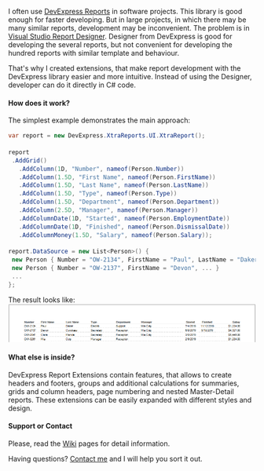 I often use [DevExpress Reports](https://www.devexpress.com/subscriptions/reporting/) in software projects. This library is good enough for faster developing. But in large projects, in which there may be many similar reports, development may be inconvenient. The problem is in [Visual Studio Report Designer](https://docs.devexpress.com/XtraReports/4256/visual-studio-report-designer). Designer from DevExpress is good for developing the several reports, but not convenient for developing the hundred reports with similar template and behaviour.

That's why I created extensions, that make report development with the DevExpress library easier and more intuitive. Instead of using the Designer, developer can do it directly in C# code.

#### How does it work?

The simplest example demonstrates the main approach:

 ```csharp
var report = new DevExpress.XtraReports.UI.XtraReport();

report
  .AddGrid()
    .AddColumn(1D, "Number", nameof(Person.Number))
    .AddColumn(1.5D, "First Name", nameof(Person.FirstName))
    .AddColumn(1.5D, "Last Name", nameof(Person.LastName))
    .AddColumn(1.5D, "Type", nameof(Person.Type))
    .AddColumn(1.5D, "Department", nameof(Person.Department))
    .AddColumn(2.5D, "Manager", nameof(Person.Manager))
    .AddColumnDate(1D, "Started", nameof(Person.EmploymentDate))
    .AddColumnDate(1D, "Finished", nameof(Person.DismissalDate))
    .AddColumnMoney(1.5D, "Salary", nameof(Person.Salary));

report.DataSource = new List<Person>() { 
  new Person { Number = "OW-2134", FirstName = "Paul", LastName = "Daker", ... },
  new Person { Number = "OW-2137", FirstName = "Devon", ... } 
  ... 
};
```

The result looks like:
![Report Example](reportexample.png)

#### What else is inside?

DevExpress Report Extensions contain features, that allows to create headers and footers, groups and additional calculations for summaries, grids and column headers, page numbering and nested Master-Detail reports. These extensions can be easily expanded with different styles and design.

#### Support or Contact

Please, read the [Wiki](../../wiki) pages for detail information.

Having questions? [Contact me](https://github.com/CanadianBeaver) and I will help you sort it out.
